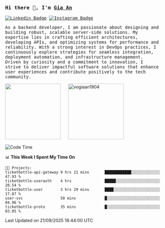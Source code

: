 ### <samp>Hi there 👋, I'm <a href="https://www.linkedin.com/in/vogiaan1904/" target="_blank">Gia An</a></samp>

<samp> [![Linkedin Badge](https://img.shields.io/badge/-LinkedIn-0e76a8?style=flat-square&logo=Linkedin&logoColor=white)](https://linkedin.com/in/vogiaan1904)
[![Instagram Badge](https://img.shields.io/badge/-Instagram-e4405f?style=flat-square&logo=Instagram&logoColor=white)](https://instagram.com/_.ja.ann_/) </samp> 

<samp>As a backend developer, I am passionate about designing and building robust, scalable server-side solutions. My expertise lies in crafting efficient architectures, developing APIs, and optimizing systems for performance and reliability. With a strong interest in DevOps practices, I continuously explore strategies for seamless integration, deployment automation, and infrastructure management. Driven by curiosity and a commitment to innovation, I strive to deliver impactful software solutions that enhance user experiences and contribute positively to the tech community.</samp>



<div>
  <img height="180em" src="https://github-readme-stats.vercel.app/api/top-langs/?username=vogiaan1904&show_icons=true&hide_border=true&layout=compact&langs_count=10&theme=transparent&include_orgs=true"/>
  &nbsp;&nbsp;&nbsp;&nbsp;
  <img height="180em" src="https://github-readme-stats.vercel.app/api?username=vogiaan1904&show_icons=true&hide_border=true&&count_private=true&include_all_commits=true&theme=transparent&locale=en" alt="vogiaan1904" />
</div>






<!--START_SECTION:waka-->
![Code Time](http://img.shields.io/badge/Code%20Time-1%2C451%20hrs%2029%20mins-blue)

📊 **This Week I Spent My Time On** 

```text
🐱‍💻 Projects: 
ticketbottle-api-gateway 9 hrs 21 mins       ████████████░░░░░░░░░░░░░   47.93 % 
ticketbottle-userauth    4 hrs               █████░░░░░░░░░░░░░░░░░░░░   20.54 % 
ticketbottle-user        3 hrs 29 mins       ████░░░░░░░░░░░░░░░░░░░░░   17.87 % 
user-svc                 58 mins             █░░░░░░░░░░░░░░░░░░░░░░░░   04.96 % 
ticketbottle-proto       35 mins             █░░░░░░░░░░░░░░░░░░░░░░░░   03.05 % 
```


 Last Updated on 21/09/2025 18:44:00 UTC
<!--END_SECTION:waka-->
